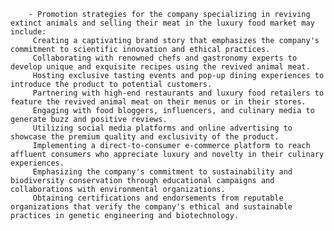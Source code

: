         - Promotion strategies for the company specializing in reviving extinct animals and selling their meat in the luxury food market may include:
         Creating a captivating brand story that emphasizes the company's commitment to scientific innovation and ethical practices.
         Collaborating with renowned chefs and gastronomy experts to develop unique and exquisite recipes using the revived animal meat.
         Hosting exclusive tasting events and pop-up dining experiences to introduce the product to potential customers.
         Partnering with high-end restaurants and luxury food retailers to feature the revived animal meat on their menus or in their stores.
         Engaging with food bloggers, influencers, and culinary media to generate buzz and positive reviews.
         Utilizing social media platforms and online advertising to showcase the premium quality and exclusivity of the product.
         Implementing a direct-to-consumer e-commerce platform to reach affluent consumers who appreciate luxury and novelty in their culinary experiences.
         Emphasizing the company's commitment to sustainability and biodiversity conservation through educational campaigns and collaborations with environmental organizations.
         Obtaining certifications and endorsements from reputable organizations that verify the company's ethical and sustainable practices in genetic engineering and biotechnology.


